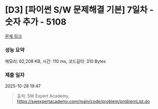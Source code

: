# [D3] [파이썬 S/W 문제해결 기본] 7일차 - 숫자 추가 - 5108 

[문제 링크](https://swexpertacademy.com/main/code/problem/problemDetail.do?contestProbId=AWTVpiGacAIDFAVT) 

### 성능 요약

메모리: 62,208 KB, 시간: 110 ms, 코드길이: 310 Bytes

### 제출 일자

2025-10-28 19:47



> 출처: SW Expert Academy, https://swexpertacademy.com/main/code/problem/problemList.do